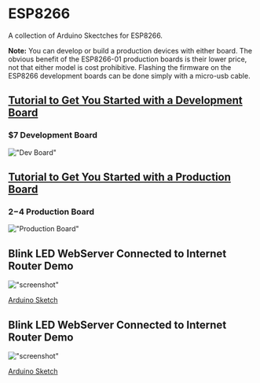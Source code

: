 # ESP8266
A collection of Arduino Skectches for ESP8266.

**Note:** You can develop or build a production devices with either board. The obvious benefit of the ESP8266-01 production boards is their lower price, not that either model is cost prohibitive. Flashing the firmware on the ESP8266 development boards can be done simply with a micro-usb cable.

## [Tutorial to Get You Started with a Development Board](http://www.instructables.com/id/Quick-Start-to-Nodemcu-ESP8266-on-Arduino-IDE/)

### $7 Development Board
!["Dev Board"](https://cdn.shopify.com/s/files/1/1723/8439/products/TECH3182_a_large.png "$7 Development Board")

## [Tutorial to Get You Started with a Production Board](https://create.arduino.cc/projecthub/ROBINTHOMAS/programming-esp8266-esp-01-with-arduino-011389)

### $2-$4 Production Board
!["Production Board"](https://www.allaboutcircuits.com/uploads/thumbnails/ESP8266.png "$2-$4 Production Board")

## Blink LED WebServer Connected to Internet Router Demo
!["screenshot"](https://raw.githubusercontent.com/EricEisaman/esp8266/master/images/screenshot-blink-led-webserver.png "Screenshot")

[Arduino Sketch](https://github.com/EricEisaman/esp8266/blob/master/ino/blink-led-webserver-connected-to-internet-router.ino)

## Blink LED WebServer Connected to Internet Router Demo
!["screenshot"](https://raw.githubusercontent.com/EricEisaman/esp8266/master/images/screenshot-blink-led-webserver-standalone.png "Screenshot")

[Arduino Sketch](https://github.com/EricEisaman/esp8266/blob/master/ino/blink-led-webserver-standalone.ino)
